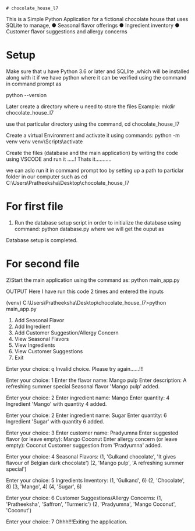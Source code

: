                                                                                            # chocolate_house_l7

This is a Simple Python Application for a fictional chocolate house that uses SQLite to manage,
● Seasonal flavor offerings
● Ingredient inventory
● Customer flavor suggestions and allergy concerns

# Setup 
Make sure that u have Python 3.6 or later and SQLlite ,which will be installed along with it if we have python
where it can be verified using the command in command prompt as

python --version

Later create a directory where u need to store the files 
Example:
mkdir chocolate_house_l7

use that particular directory using the command,
cd chocolate_house_l7

Create a virtual Environment and activate it using commands:
python -m venv venv
venv\Scripts\activate

Create the files (database and the main application) by writing the code using VSCODE and run it .....! Thats it...........

we can aslo run it in command prompt too by setting up a path to particlar folder in our computer such as 
cd C:\Users\Pratheeksha\Desktop\chocolate_house_l7

# For first file
1) Run the database setup script in order to initialize the database using command:
   python database.py
where we will get the ouput as

Database setup is completed.

# For second file
2)Start the main application using the command as:
  python main_app.py
  
OUTPUT
Here I have run this code 2 times and entered the inputs 


(venv) C:\Users\Pratheeksha\Desktop\chocolate_house_l7>python main_app.py
1. Add Seasonal Flavor
2. Add Ingredient
3. Add Customer Suggestion/Allergy Concern
4. View Seasonal Flavors
5. View Ingredients
6. View Customer Suggestions
7. Exit

Enter your choice: q
Invalid choice. Please try again......!!!

Enter your choice: 1
Enter the flavor name: Mango pulp
Enter description: A refreshing summer special
Seasonal flavor 'Mango pulp' added.

Enter your choice: 2
Enter ingredient name: Mango
Enter quantity: 4
Ingredient 'Mango' with quantity 4 added.

Enter your choice: 2
Enter ingredient name: Sugar
Enter quantity: 6
Ingredient 'Sugar' with quantity 6 added.

Enter your choice: 3
Enter customer name: Pradyumna
Enter suggested flavor (or leave empty): Mango Coconut
Enter allergy concern (or leave empty): Coconut
Customer suggestion from 'Pradyumna' added.

Enter your choice: 4
Seasonal Flavors:
(1, 'Gulkand chocolate', 'It gives flavour of Belgian dark chocolate')
(2, 'Mango pulp', 'A refreshing summer special')

Enter your choice: 5
Ingredients Inventory:
(1, 'Gulkand', 6)
(2, 'Chocolate', 8)
(3, 'Mango', 4)
(4, 'Sugar', 6)

Enter your choice: 6
Customer Suggestions/Allergy Concerns:
(1, 'Pratheeksha', 'Saffron', 'Turmeric')
(2, 'Pradyumna', 'Mango Coconut', 'Coconut')

Enter your choice: 7
Ohhh!!!Exiting the application.












  

